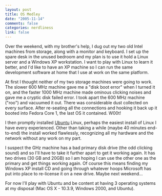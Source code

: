 ```yaml
--- 
layout: post
title: OS Medley
date: "2005-11-14"
comments: false
categories: nerdliness
link: false
---
```

Over the weekend, with my brother's help, I dug out my two old Intel machines from storage, along with a monitor and keyboard. I set up the spare desk in the unused bedroom and my plan is to use it hold a Linux server and a Windows XP workstation. I want to play with Linux to learn it better, and I'd like to have an XP machine so I can run the same development software at home that I use at work on the same platform.

At first I thought neither of my two storage machines were going to work. The slower 600 MHz machine gave me a "disk boot error" when I turned it on, and the faster 1000 MHz machine made ominous clicking noises and gave me a cryptic disk failed error. I took apart the 600 MHz machine ("roo") and vacuumed it out. There was considerable dust collected on every surface. After re-seating all the connections and hooking it back up it booted into Fedora Core 1, the last OS it contained. W00t!

I then promptly installed <a href="http://ubuntu.com/" title="Linux for Human Beings">Ubuntu</a> Linux, perhaps the easiest install of Linux I have every experienced. Other than taking a while (maybe 40 minutes end-to-end) the install worked flawlessly, recognizing all my hardware and the network without any work on my part.

I suspect the GHz machine has a bad primary disk drive (the odd clicking sound) and so I'll have to take it further apart to get it working again. It has two drives (30 GB and 20GB) so I am hoping I can use the other one as the primary and get things working again. Of course this means finding my Windows XP install CD and going through whatever hoops Microsoft has put into place to re-license it on a new drive. Maybe next weekend...

For now I'll play with Ubuntu and be content at having 3 operating systems at my disposal (Mac OS X - 10.3.9, Windows 2000, and Ubuntu).
